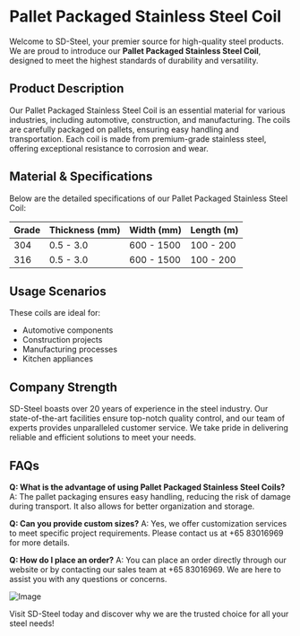 # Pallet Packaged Stainless Steel Coil

Welcome to SD-Steel, your premier source for high-quality steel products. We are proud to introduce our **Pallet Packaged Stainless Steel Coil**, designed to meet the highest standards of durability and versatility.

## Product Description
Our Pallet Packaged Stainless Steel Coil is an essential material for various industries, including automotive, construction, and manufacturing. The coils are carefully packaged on pallets, ensuring easy handling and transportation. Each coil is made from premium-grade stainless steel, offering exceptional resistance to corrosion and wear.

## Material & Specifications
Below are the detailed specifications of our Pallet Packaged Stainless Steel Coil:

| Grade | Thickness (mm) | Width (mm) | Length (m) |
|-------|----------------|------------|------------|
| 304   | 0.5 - 3.0      | 600 - 1500 | 100 - 200  |
| 316   | 0.5 - 3.0      | 600 - 1500 | 100 - 200  |

## Usage Scenarios
These coils are ideal for:
- Automotive components
- Construction projects
- Manufacturing processes
- Kitchen appliances

## Company Strength
SD-Steel boasts over 20 years of experience in the steel industry. Our state-of-the-art facilities ensure top-notch quality control, and our team of experts provides unparalleled customer service. We take pride in delivering reliable and efficient solutions to meet your needs.

## FAQs
**Q: What is the advantage of using Pallet Packaged Stainless Steel Coils?**
A: The pallet packaging ensures easy handling, reducing the risk of damage during transport. It also allows for better organization and storage.

**Q: Can you provide custom sizes?**
A: Yes, we offer customization services to meet specific project requirements. Please contact us at +65 83016969 for more details.

**Q: How do I place an order?**
A: You can place an order directly through our website or by contacting our sales team at +65 83016969. We are here to assist you with any questions or concerns.

![Image](https://github.com/user-attachments/assets/2567258e-e124-4816-932d-1809bd27ef0b)

Visit SD-Steel today and discover why we are the trusted choice for all your steel needs!